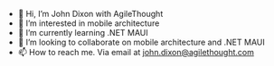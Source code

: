 - 👋 Hi, I’m John Dixon with AgileThought
- 👀 I’m interested in mobile architecture
- 🌱 I’m currently learning .NET MAUI
- 💞️ I’m looking to collaborate on mobile architecture and .NET MAUI
- 📫 How to reach me. Via email at john.dixon@agilethought.com

<!---
jdixonAT217/jdixonAT217 is a ✨ special ✨ repository because its `README.md` (this file) appears on your GitHub profile.
You can click the Preview link to take a look at your changes.
--->
